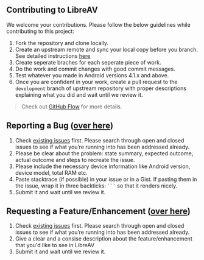 ## Contributing to LibreAV

We welcome your contributions. Please follow the below guidelines while contributing to this project:

1. Fork the repository and clone locally.
2. Create an upstream remote and sync your local copy before you branch. See detailed instructions [here](https://help.github.com/articles/syncing-a-fork)
3. Create seperate braches for each seperate piece of work.
4. Do the work and commit changes with good commit messages.
5. Test whatever you made in Android versions 4.1.x and above.
6. Once you are confident in your work, create a pull request to the `development` branch of upstream repository with proper descriptions explaining what you did and wait until we review it.

> Check out [GitHub Flow](https://guides.github.com/introduction/flow/) for more details.

## Reporting a Bug ([over here](https://github.com/projectmatris/antimalwareapp/issues/new))

1. Check [existing issues](https://github.com/projectmatris/antimalwareapp/issues) first. Please search through open and closed issues to see if what you’re running into has been addressed already.
2. Please be clear about the problem: state summary, expected outcome, actual outcome and steps to recreate the issue.
3. Please include the necessary device information like Android version, device model, total RAM etc.
4. Paste stacktrace (if possible) in your issue or in a Gist. If pasting them in the issue, wrap it in three backticks: <code>```</code> so that it renders nicely.
5. Submit it and wait until we review it.

## Requesting a Feature/Enhancement ([over here](https://github.com/projectmatris/antimalwareapp/issues/new))

1. Check [existing issues](https://github.com/projectmatris/antimalwareapp/issues) first. Please search through open and closed issues to see if what you’re running into has been addressed already.
2. Give a clear and a consise description about the feature/enhancement that you'd like to see in LibreAV
3. Submit it and wait until we review it.

